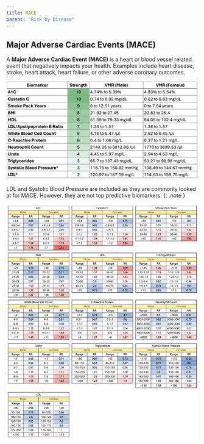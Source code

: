 ```yaml
---
title: MACE
parent: "Risk by Disease"
---
```


## Major Adverse Cardiac Events (MACE)

A **Major Adverse Cardiac Event (MACE)** is a heart or blood vessel related event that negatively impacts your health. Examples include heart disease, stroke, heart attack, heart failure, or other adverse coronary outcomes.

![MACE Predictors](/assets/images/table_mace.png)

LDL and Systolic Blood Pressure are included as they are commonly looked at for MACE. However, they are not top predictive biomarkers.
{: .note }

![MACE Risk Ratios](/assets/images/rr_mace.png)
